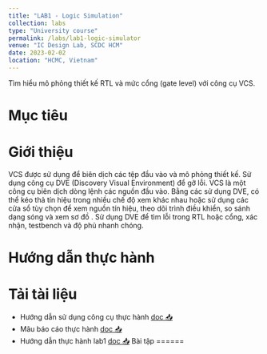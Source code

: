 ```yaml
---
title: "LAB1 - Logic Simulation"
collection: labs
type: "University course"
permalink: /labs/lab1-logic-simulator
venue: "IC Design Lab, SCDC HCM"
date: 2023-02-02
location: "HCMC, Vietnam"
---
```


Tìm hiểu mô phỏng thiết kế RTL và mức cổng (gate level) với công cụ VCS.

Mục tiêu
======

Giới thiệu
======

VCS được sử dụng để biên dịch các tệp đầu vào và mô phỏng thiết kế. Sử dụng công cụ DVE (Discovery Visual Environment) để gỡ lỗi. VCS là một công cụ biên dịch dòng lệnh các nguồn đầu vào. Bằng các sử dụng DVE, có thể kéo thả tín hiệu trong nhiều chế độ xem khác nhau hoặc sử dụng các cửa sổ tùy chọn để xem nguồn tín hiệu, theo dõi trình điều khiển, so sánh dạng sóng và xem sơ đồ . Sử dụng DVE để tìm lỗi trong RTL hoặc cổng, xác nhận, testbench và độ phủ nhanh chóng.


Hướng dẫn thực hành
======
Tải tài liệu
======
* Hướng dẫn sử dụng công cụ thực hành [doc 📥](https://link.uit.edu.vn/ic-101-guide)
* Mãu báo cáo thực hành [doc 📥](https://link.uit.edu.vn/ic-101-lab-template)
* Hướng dẫn thực hành lab1  [doc 📥](https://link.uit.edu.vn/ic101-lab1)
Bài tập
======
